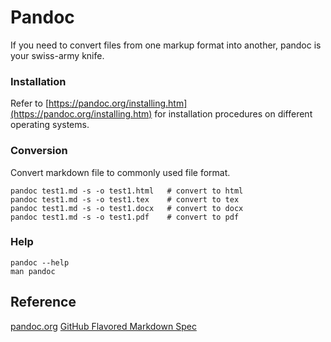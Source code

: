 # Pandoc
If you need to convert files from one markup format into another, pandoc is your swiss-army knife.


### Installation
Refer to [https://pandoc.org/installing.htm](https://pandoc.org/installing.htm) for installation procedures on different operating systems.

### Conversion
Convert markdown file to commonly used file format.
```
pandoc test1.md -s -o test1.html   # convert to html
pandoc test1.md -s -o test1.tex    # convert to tex
pandoc test1.md -s -o test1.docx   # convert to docx
pandoc test1.md -s -o test1.pdf    # convert to pdf
```

### Help
```
pandoc --help
man pandoc
```

## Reference
[pandoc.org](http://pandoc.org/installing.html)
[GitHub Flavored Markdown Spec](https://github.github.com/gfm)
